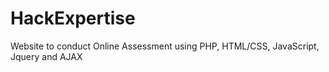 # HackExpertise
Website to conduct Online Assessment using PHP, HTML/CSS, JavaScript, Jquery and AJAX
